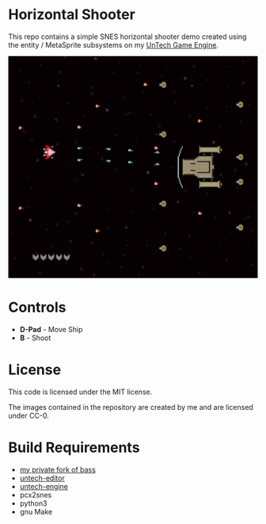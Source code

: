Horizontal Shooter
==================

This repo contains a simple SNES horizontal shooter demo created using
the entity / MetaSprite subsystems on my [UnTech Game
Engine](https://github.com/undisbeliever/untech-engine).

<img src="screenshot.png?raw=true" alt="Horizontal Shooter Screenshot" width="512" height="448">


Controls
========
 * **D-Pad** - Move Ship
 * **B** - Shoot


License
=======
This code is licensed under the MIT license.

The images contained in the repository are created by me and are
licensed under CC-0.


Build Requirements
===================
 * [my private fork of bass](https://github.com/undisbeliever/bass)
 * [untech-editor](https://github.com/undisbeliever/untech-editor)
 * [untech-engine](https://github.com/undisbeliever/untech-engine)
 * pcx2snes
 * python3
 * gnu Make

